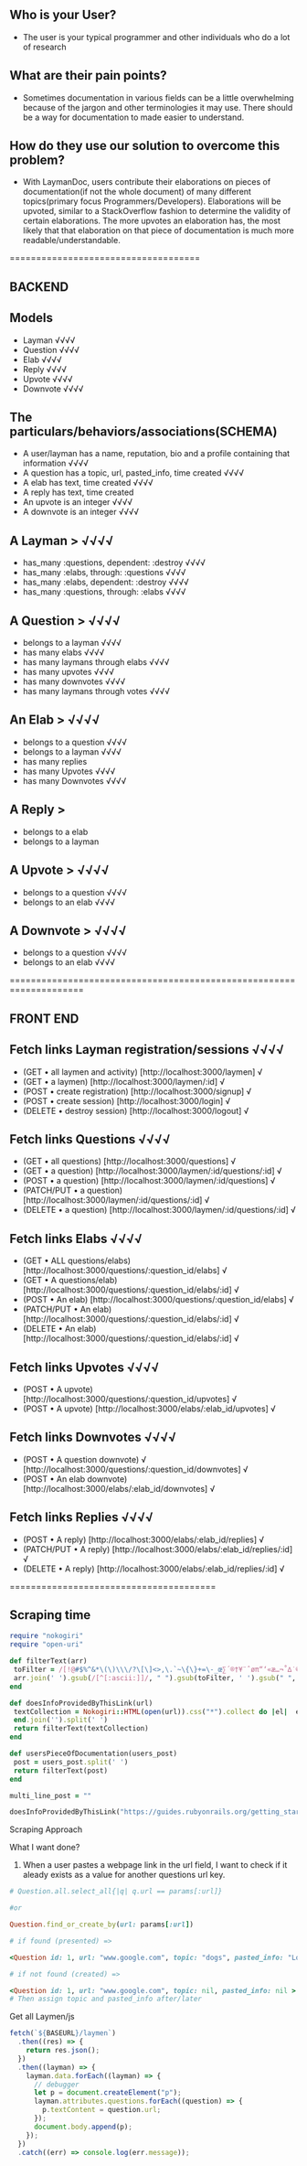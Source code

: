 ## Who is your User?

- The user is your typical programmer and other individuals who do a lot of
  research

## What are their pain points?

- Sometimes documentation in various fields can be a little overwhelming because
  of the jargon and other terminologies it may use. There should be a way for
  documentation to made easier to understand.

## How do they use our solution to overcome this problem?

- With LaymanDoc, users contribute their elaborations on pieces of
  documentation(if not the whole document) of many different topics(primary
  focus Programmers/Developers). Elaborations will be upvoted, similar to a
  StackOverflow fashion to determine the validity of certain elaborations. The
  more upvotes an elaboration has, the most likely that that elaboration on that
  piece of documentation is much more readable/understandable.

====================================

## BACKEND

## Models

- Layman √√√√
- Question √√√√
- Elab √√√√
- Reply √√√√
- Upvote √√√√
- Downvote √√√√

## The particulars/behaviors/associations(SCHEMA)

- A user/layman has a name, reputation, bio and a profile containing that
  information √√√√
- A question has a topic, url, pasted_info, time created √√√√
- A elab has text, time created √√√√
- A reply has text, time created
- An upvote is an integer √√√√
- A downvote is an integer √√√√

## A Layman > √√√√

- has_many :questions, dependent: :destroy √√√√
- has_many :elabs, through: :questions √√√√
- has_many :elabs, dependent: :destroy √√√√
- has_many :questions, through: :elabs √√√√

## A Question > √√√√

- belongs to a layman √√√√
- has many elabs √√√√
- has many laymans through elabs √√√√
- has many upvotes √√√√
- has many downvotes √√√√
- has many laymans through votes √√√√

## An Elab > √√√√

- belongs to a question √√√√
- belongs to a layman √√√√
- has many replies
- has many Upvotes √√√√
- has many Downvotes √√√√

## A Reply >

- belongs to a elab
- belongs to a layman

## A Upvote > √√√√

- belongs to a question √√√√
- belongs to an elab √√√√

## A Downvote > √√√√

- belongs to a question √√√√
- belongs to an elab √√√√

====================================================================

## FRONT END

## Fetch links Layman registration/sessions √√√√

- (GET • all laymen and activity) [http://localhost:3000/laymen] √
- (GET • a laymen) [http://localhost:3000/laymen/:id] √
- (POST • create registration) [http://localhost:3000/signup] √
- (POST • create session) [http://localhost:3000/login] √
- (DELETE • destroy session) [http://localhost:3000/logout] √

## Fetch links Questions √√√√

- (GET • all questions) [http://localhost:3000/questions] √
- (GET • a question) [http://localhost:3000/laymen/:id/questions/:id] √
- (POST • a question) [http://localhost:3000/laymen/:id/questions] √
- (PATCH/PUT • a question) [http://localhost:3000/laymen/:id/questions/:id] √
- (DELETE • a question) [http://localhost:3000/laymen/:id/questions/:id] √

## Fetch links Elabs √√√√

- (GET • ALL
  questions/elabs)[http://localhost:3000/questions/:question_id/elabs] √
- (GET • A
  questions/elab)[http://localhost:3000/questions/:question_id/elabs/:id] √
- (POST • An elab) [http://localhost:3000/questions/:question_id/elabs] √
- (PATCH/PUT • An elab) [http://localhost:3000/questions/:question_id/elabs/:id]
  √
- (DELETE • An elab) [http://localhost:3000/questions/:question_id/elabs/:id] √

## Fetch links Upvotes √√√√

- (POST • A upvote) [http://localhost:3000/questions/:question_id/upvotes] √
- (POST • A upvote) [http://localhost:3000/elabs/:elab_id/upvotes] √

## Fetch links Downvotes √√√√

- (POST • A question downvote) √
  [http://localhost:3000/questions/:question_id/downvotes] √
- (POST • An elab downvote) [http://localhost:3000/elabs/:elab_id/downvotes] √

## Fetch links Replies √√√√

- (POST • A reply) [http://localhost:3000/elabs/:elab_id/replies] √
- (PATCH/PUT • A reply) [http://localhost:3000/elabs/:elab_id/replies/:id] √
- (DELETE • A reply) [http://localhost:3000/elabs/:elab_id/replies/:id] √

=======================================

## Scraping time

```ruby
require "nokogiri"
require "open-uri"

def filterText(arr)
 toFilter = /[!@#$%^&*\(\)\\\/?\[\]<>,\.`~\{\}+=\-_œ∑´®†¥¨ˆøπ“‘«æ…¬˚∆˙©ƒ∂ßåΩ≈ç√∫˜µ≤≥÷≠–ºª•¶§∞¢£™¡"':;|]/
 arr.join(' ').gsub(/[^[:ascii:]]/, " ").gsub(toFilter, ' ').gsub(" ", "")
end

def doesInfoProvidedByThisLink(url)
 textCollection = Nokogiri::HTML(open(url)).css("*").collect do |el|  el.text
 end.join('').split(' ')
 return filterText(textCollection)
end

def usersPieceOfDocumentation(users_post)
 post = users_post.split(' ')
 return filterText(post)
end

multi_line_post = ""

doesInfoProvidedByThisLink("https://guides.rubyonrails.org/getting_started.html").include?(usersPieceOfDocumentation(multi_line_post))
```

Scraping Approach

What I want done?

1. When a user pastes a webpage link in the url field, I want to check if it
   aleady exists as a value for another questions url key.

```ruby
# Question.all.select_all{|q| q.url == params[:url]}

#or

Question.find_or_create_by(url: params[:url])

# if found (presented) =>

<Question id: 1, url: "www.google.com", topic: "dogs", pasted_info: "Loere fde magogn gougaojgw bal blah">

# if not found (created) =>

<Question id: 1, url: "www.google.com", topic: nil, pasted_info: nil >
# Then assign topic and pasted_info after/later

```

Get all Laymen/js

```js
fetch(`${BASEURL}/laymen`)
  .then((res) => {
    return res.json();
  })
  .then((layman) => {
    layman.data.forEach((layman) => {
      // debugger
      let p = document.createElement("p");
      layman.attributes.questions.forEach((question) => {
        p.textContent = question.url;
      });
      document.body.append(p);
    });
  })
  .catch((err) => console.log(err.message));
```
